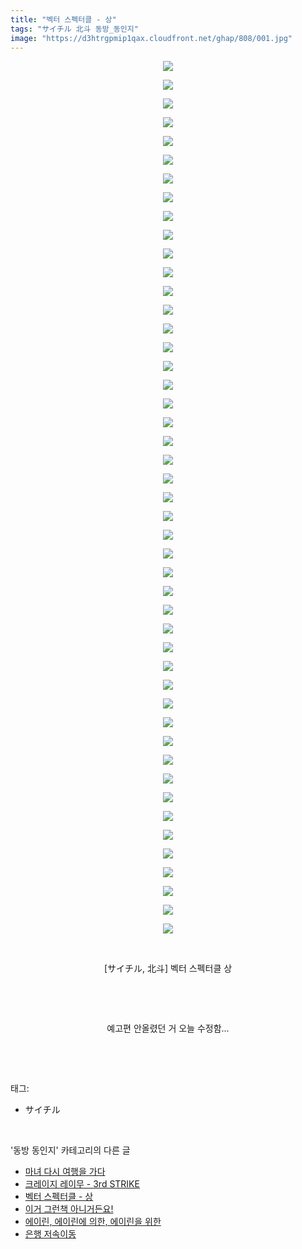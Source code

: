 ```yaml
---
title: "벡터 스펙터클 - 상"
tags: "サイチル 北斗 동방_동인지"
image: "https://d3htrgpmip1qax.cloudfront.net/ghap/808/001.jpg"
---
```

<div class="article">
<p style="text-align: center; clear: none; float: none;"><img src="{{ site.imgserver5 }}/ghap/808/001.jpg"/></p>
<p style="text-align: center; clear: none; float: none;"><img src="{{ site.imgserver5 }}/ghap/808/002.jpg"/></p>
<p style="text-align: center; clear: none; float: none;"><img src="{{ site.imgserver5 }}/ghap/808/003.jpg"/></p>
<p style="text-align: center; clear: none; float: none;"><img src="{{ site.imgserver5 }}/ghap/808/004.jpg"/></p>
<p style="text-align: center; clear: none; float: none;"><img src="{{ site.imgserver5 }}/ghap/808/005.jpg"/></p>
<p style="text-align: center; clear: none; float: none;"><img src="{{ site.imgserver5 }}/ghap/808/006.jpg"/></p>
<p style="text-align: center; clear: none; float: none;"><img src="{{ site.imgserver5 }}/ghap/808/007.jpg"/></p>
<p style="text-align: center; clear: none; float: none;"><img src="{{ site.imgserver5 }}/ghap/808/008.jpg"/></p>
<p style="text-align: center; clear: none; float: none;"><img src="{{ site.imgserver5 }}/ghap/808/009.jpg"/></p>
<p style="text-align: center; clear: none; float: none;"><img src="{{ site.imgserver5 }}/ghap/808/010.jpg"/></p>
<p style="text-align: center; clear: none; float: none;"><img src="{{ site.imgserver5 }}/ghap/808/011.jpg"/></p>
<p style="text-align: center; clear: none; float: none;"><img src="{{ site.imgserver5 }}/ghap/808/012.jpg"/></p>
<p style="text-align: center; clear: none; float: none;"><img src="{{ site.imgserver5 }}/ghap/808/013.jpg"/></p>
<p style="text-align: center; clear: none; float: none;"><img src="{{ site.imgserver5 }}/ghap/808/014.jpg"/></p>
<p style="text-align: center; clear: none; float: none;"><img src="{{ site.imgserver5 }}/ghap/808/015.jpg"/></p>
<p style="text-align: center; clear: none; float: none;"><img src="{{ site.imgserver5 }}/ghap/808/016.jpg"/></p>
<p style="text-align: center; clear: none; float: none;"><img src="{{ site.imgserver5 }}/ghap/808/017.jpg"/></p>
<p style="text-align: center; clear: none; float: none;"><img src="{{ site.imgserver5 }}/ghap/808/018.jpg"/></p>
<p style="text-align: center; clear: none; float: none;"><img src="{{ site.imgserver5 }}/ghap/808/019.jpg"/></p>
<p style="text-align: center; clear: none; float: none;"><img src="{{ site.imgserver5 }}/ghap/808/020.jpg"/></p>
<p style="text-align: center; clear: none; float: none;"><img src="{{ site.imgserver5 }}/ghap/808/021.jpg"/></p>
<p style="text-align: center; clear: none; float: none;"><img src="{{ site.imgserver5 }}/ghap/808/022.jpg"/></p>
<p style="text-align: center; clear: none; float: none;"><img src="{{ site.imgserver5 }}/ghap/808/023.jpg"/></p>
<p style="text-align: center; clear: none; float: none;"><img src="{{ site.imgserver5 }}/ghap/808/024.jpg"/></p>
<p style="text-align: center; clear: none; float: none;"><img src="{{ site.imgserver5 }}/ghap/808/025.jpg"/></p>
<p style="text-align: center; clear: none; float: none;"><img src="{{ site.imgserver5 }}/ghap/808/026.jpg"/></p>
<p style="text-align: center; clear: none; float: none;"><img src="{{ site.imgserver5 }}/ghap/808/027.jpg"/></p>
<p style="text-align: center; clear: none; float: none;"><img src="{{ site.imgserver5 }}/ghap/808/028.jpg"/></p>
<p style="text-align: center; clear: none; float: none;"><img src="{{ site.imgserver5 }}/ghap/808/029.jpg"/></p>
<p style="text-align: center; clear: none; float: none;"><img src="{{ site.imgserver5 }}/ghap/808/030.jpg"/></p>
<p style="text-align: center; clear: none; float: none;"><img src="{{ site.imgserver5 }}/ghap/808/031.jpg"/></p>
<p style="text-align: center; clear: none; float: none;"><img src="{{ site.imgserver5 }}/ghap/808/032.jpg"/></p>
<p style="text-align: center; clear: none; float: none;"><img src="{{ site.imgserver5 }}/ghap/808/033.jpg"/></p>
<p style="text-align: center; clear: none; float: none;"><img src="{{ site.imgserver5 }}/ghap/808/034.jpg"/></p>
<p style="text-align: center; clear: none; float: none;"><img src="{{ site.imgserver5 }}/ghap/808/035.jpg"/></p>
<p style="text-align: center; clear: none; float: none;"><img src="{{ site.imgserver5 }}/ghap/808/036.jpg"/></p>
<p style="text-align: center; clear: none; float: none;"><img src="{{ site.imgserver5 }}/ghap/808/037.jpg"/></p>
<p style="text-align: center; clear: none; float: none;"><img src="{{ site.imgserver5 }}/ghap/808/038.jpg"/></p>
<p style="text-align: center; clear: none; float: none;"><img src="{{ site.imgserver5 }}/ghap/808/039.jpg"/></p>
<p style="text-align: center; clear: none; float: none;"><img src="{{ site.imgserver5 }}/ghap/808/040.jpg"/></p>
<p style="text-align: center; clear: none; float: none;"><img src="{{ site.imgserver5 }}/ghap/808/041.jpg"/></p>
<p style="text-align: center; clear: none; float: none;"><img src="{{ site.imgserver5 }}/ghap/808/042.jpg"/></p>
<p style="text-align: center; clear: none; float: none;"><img src="{{ site.imgserver5 }}/ghap/808/043.jpg"/></p>
<p style="text-align: center; clear: none; float: none;"><img src="{{ site.imgserver5 }}/ghap/808/044.jpg"/></p>
<p style="text-align: center; clear: none; float: none;"><img src="{{ site.imgserver5 }}/ghap/808/045.jpg"/></p>
<p style="text-align: center; clear: none; float: none;"><img src="{{ site.imgserver5 }}/ghap/808/046.jpg"/></p>
<p style="text-align: center; clear: none; float: none;"><img src="{{ site.imgserver5 }}/ghap/808/047.jpg"/></p>
<p style="text-align: center; clear: none; float: none;"><br/></p>
<p style="text-align: center; clear: none; float: none;">[サイチル, 北斗] 벡터 스펙터클 상</p>
<p style="text-align: center; clear: none; float: none;"><br/></p>
<p style="text-align: center; clear: none; float: none;"><br/></p>
<p style="text-align: center; clear: none; float: none;">예고편 안올렸던 거 오늘 수정함...</p>
<p><br/></p>
</div><br/>
<div class="tagTrail">
<p>태그: </p>
<ul>
<li>サイチル</li>
</ul>
</div><br/>
<div class="another">
<p>'동방 동인지' 카테고리의 다른 글</p>
<ul>
<li><a href="/ghap_810">마녀 다시 여행을 가다</a></li>
<li><a href="/ghap_809">크레이지 레이무 - 3rd STRIKE</a></li>
<li><a href="/ghap_808">벡터 스펙터클 - 상</a></li>
<li><a href="/ghap_807">이거 그런책 아니거든요!</a></li>
<li><a href="/ghap_806">에이린, 에이린에 의한, 에이린을 위한</a></li>
<li><a href="/ghap_805">은행 저속이동</a></li>
</ul>
</div><br/>
<div class="cb_module cb_fluid">
<div class="cb_wrt cb_profile">
</div><!-- commentList close -->
</div><br/>
